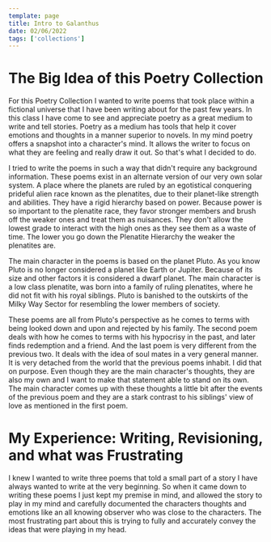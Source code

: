```yaml
---
template: page
title: Intro to Galanthus
date: 02/06/2022
tags: ['collections']
---
```


# The Big Idea of this Poetry Collection
For this Poetry Collection I wanted to write poems that took place within a fictional universe that I have been writing about for the past few years. In this class I have come to see and appreciate poetry as a great medium to write and tell stories. Poetry as a medium has tools that help it cover emotions and thoughts in a manner superior to novels. In my mind poetry offers a snapshot into a character's mind. It allows the writer to focus on what they are feeling and really draw it out. So that's what I decided to do.

I tried to write the poems in such a way that didn't require any background information. These poems exist  in an alternate version of our very own solar system. A place where the planets are ruled by an egotistical conquering prideful alien race known as the plenatites, due to their planet-like strength and abilities. They have a rigid hierarchy based on power. Because power is so important to the plenatite race, they favor stronger members and brush off the weaker ones and treat them as nuisances. They don't allow the lowest grade to interact with the high ones as they see them as a waste of time. The lower you go down the Plenatite Hierarchy the weaker the plenatites are.

The main character in the poems is based on the planet Pluto. As you know Pluto is no longer considered a planet like Earth or Jupiter. Because of its size and other factors it is considered a dwarf planet. The main character is a low class plenatite, was born into a family of ruling plenatites, where he did not fit with his royal siblings. Pluto is banished to the outskirts of the Milky Way Sector for resembling the lower members of society.

These poems are all from Pluto's perspective as he comes to terms with being looked down and upon and rejected by his family. The second poem deals with how he comes to terms with his hypocrisy in the past, and later finds redemption and a friend. And the last poem is very different from the previous two. It deals with the idea of soul mates in a very general manner. It is very detached from the world that the previous poems inhabit. I did that on purpose. Even though they are the main character's thoughts, they are also my own and I want to make that statement able to stand on its own. The main character comes up with these thoughts a little bit after the events of the previous poem and they are a stark contrast to his siblings' view of love as mentioned in the first poem.

# My Experience: Writing, Revisioning, and what was Frustrating
I knew I wanted to write three poems that told a small part of a story I have always wanted to write at the very beginning. So when it came down to writing these poems I just kept my premise in mind, and allowed the story to play in my mind and carefully documented the characters thoughts and emotions like an all knowing observer who was close to the characters. The most frustrating part about this is trying to fully and accurately convey the ideas that were playing in my head.